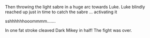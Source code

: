 Then throwing the light sabre in a huge arc towards Luke.
Luke blindly reached up just in time to catch the sabre ... activating it

sshhhhhhooommmm.......

In one fat stroke cleaved Dark Mikey in half! The fight was over.

